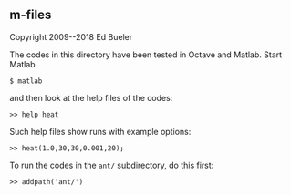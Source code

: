 m-files
-------

Copyright 2009--2018  Ed Bueler

The codes in this directory have been tested in Octave and Matlab.  Start
Matlab

    $ matlab

and then look at the help files of the codes:

    >> help heat

Such help files show runs with example options:

    >> heat(1.0,30,30,0.001,20);

To run the codes in the `ant/` subdirectory, do this first:

    >> addpath('ant/')

